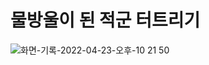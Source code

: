 # 물방울이 된 적군 터트리기

![화면-기록-2022-04-23-오후-10 21 50](https://user-images.githubusercontent.com/56623911/164896970-db2bfb35-affd-4619-81cc-369f2da8d33b.gif)
